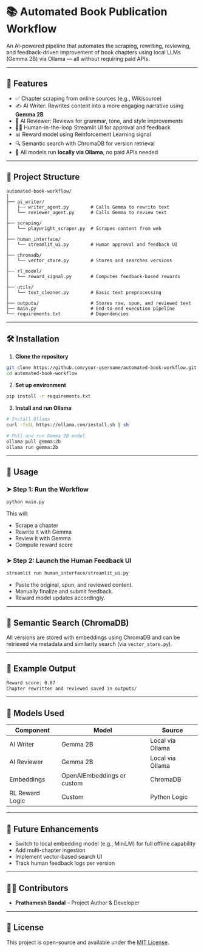 # 📚 Automated Book Publication Workflow

An AI-powered pipeline that automates the scraping, rewriting, reviewing, and feedback-driven improvement of book chapters using local LLMs (Gemma 2B) via Ollama — all without requiring paid APIs.

---

## 🚀 Features

- ✅ Chapter scraping from online sources (e.g., Wikisource)
- ✍️ AI Writer: Rewrites content into a more engaging narrative using **Gemma 2B**
- 🧐 AI Reviewer: Reviews for grammar, tone, and style improvements
- 👨‍💻 Human-in-the-loop Streamlit UI for approval and feedback
- 📊 Reward model using Reinforcement Learning signal
- 🔍 Semantic search with ChromaDB for version retrieval
- 🧠 All models run **locally via Ollama**, no paid APIs needed

---

## 🧱 Project Structure

```
automated-book-workflow/
│
├── ai_writer/
│   ├── writer_agent.py        # Calls Gemma to rewrite text
│   └── reviewer_agent.py      # Calls Gemma to review text
│
├── scraping/
│   └── playwright_scraper.py  # Scrapes content from web
│
├── human_interface/
│   └── streamlit_ui.py        # Human approval and feedback UI
│
├── chromadb/
│   └── vector_store.py        # Stores and searches versions
│
├── rl_model/
│   └── reward_signal.py       # Computes feedback-based rewards
│
├── utils/
│   └── text_cleaner.py        # Basic text preprocessing
│
├── outputs/                   # Stores raw, spun, and reviewed text
├── main.py                    # End-to-end execution pipeline
└── requirements.txt           # Dependencies
```

---

## 🛠️ Installation

1. **Clone the repository**
```bash
git clone https://github.com/your-username/automated-book-workflow.git
cd automated-book-workflow
```

2. **Set up environment**
```bash
pip install -r requirements.txt
```

3. **Install and run Ollama**
```bash
# Install Ollama
curl -fsSL https://ollama.com/install.sh | sh

# Pull and run Gemma 2B model
ollama pull gemma:2b
ollama run gemma:2b
```

---

## 📌 Usage

### ➤ Step 1: Run the Workflow
```bash
python main.py
```

This will:
- Scrape a chapter
- Rewrite it with Gemma
- Review it with Gemma
- Compute reward score

### ➤ Step 2: Launch the Human Feedback UI
```bash
streamlit run human_interface/streamlit_ui.py
```

- Paste the original, spun, and reviewed content.
- Manually finalize and submit feedback.
- Reward model updates accordingly.

---

## 🧠 Semantic Search (ChromaDB)

All versions are stored with embeddings using ChromaDB and can be retrieved via metadata and similarity search (via `vector_store.py`).

---

## 🧪 Example Output

```bash
Reward score: 0.87
Chapter rewritten and reviewed saved in outputs/
```

---

## 🤖 Models Used

| Component       | Model        | Source      |
|----------------|--------------|-------------|
| AI Writer       | Gemma 2B     | Local via Ollama |
| AI Reviewer     | Gemma 2B     | Local via Ollama |
| Embeddings      | OpenAIEmbeddings or custom | ChromaDB |
| RL Reward Logic | Custom       | Python Logic |

---

## 📎 Future Enhancements

- Switch to local embedding model (e.g., MiniLM) for full offline capability
- Add multi-chapter ingestion
- Implement vector-based search UI
- Track human feedback logs per version

---

## 🧑‍💻 Contributors

- **Prathamesh Bandal** – Project Author & Developer

---

## 📄 License

This project is open-source and available under the [MIT License](LICENSE).

